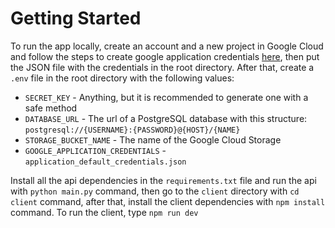 # Getting Started

To run the app locally, create an account and a new project in Google Cloud and follow the steps to create google application credentials <a href="https://cloud.google.com/docs/authentication/application-default-credentials?hl=pt-br">here</a>, then put the JSON file with the credentials in the root directory. After that, create a ```.env``` file in the root directory with the following values:

- ```SECRET_KEY``` - Anything, but it is recommended to generate one with a safe method
- ```DATABASE_URL``` - The url of a PostgreSQL database with this structure: ```postgresql://{USERNAME}:{PASSWORD}@{HOST}/{NAME}```
- ```STORAGE_BUCKET_NAME``` - The name of the Google Cloud Storage
- ```GOOGLE_APPLICATION_CREDENTIALS``` - ```application_default_credentials.json```

Install all the api dependencies in the ```requirements.txt``` file and run the api with ```python main.py``` command, then go to the ```client``` directory with ```cd client``` command, after that, install the client dependencies with ```npm install``` command. To run the client, type ```npm run dev```